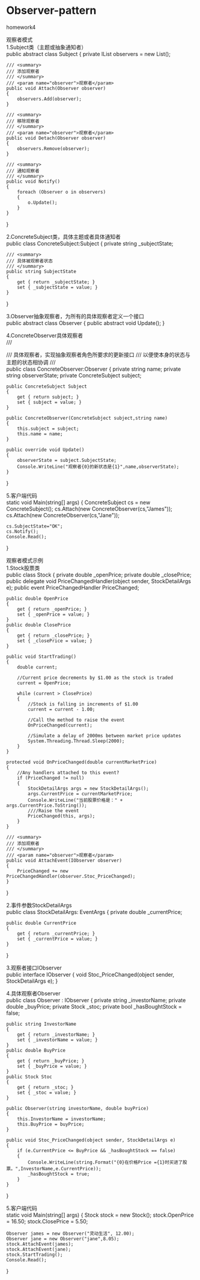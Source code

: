 # Observer-pattern
homework4

观察者模式<br>
1.Subject类（主题或抽象通知者）<br>
public abstract class Subject
{
    private IList<Observer> observers = new List<Observer>();
 
    /// <summary>
    /// 添加观察者
    /// </summary>
    /// <param name="observer">观察者</param>
    public void Attach(Observer observer)
    {
        observers.Add(observer);
    }
 
    /// <summary>
    /// 移除观察者
    /// </summary>
    /// <param name="observer">观察者</param>
    public void Detach(Observer observer)
    {
        observers.Remove(observer);
    }
 
    /// <summary>
    /// 通知观察者
    /// </summary>
    public void Notify()
    {
        foreach (Observer o in observers)
        {
            o.Update();
        }
    }
}

2.ConcreteSubject类，具体主题或者具体通知者<br>
public class ConcreteSubject:Subject
{
    private string _subjectState;
 
    /// <summary>
    /// 具体被观察者状态
    /// </summary>
    public string SubjectState
    {
        get { return _subjectState; }
        set { _subjectState = value; }
    }
}

3.Observer抽象观察者，为所有的具体观察者定义一个接口<br>
public abstract class Observer
{
    public abstract void Update();
}

4.ConcreteObserver具体观察者<br>
/// <summary>
/// 具体观察者，实现抽象观察者角色所要求的更新接口
/// 以便使本身的状态与主题的状态相协调
/// </summary>
public class ConcreteObserver:Observer
{
    private string name;
    private string observerState;
    private ConcreteSubject subject;
 
    public ConcreteSubject Subject
    {
        get { return subject; }
        set { subject = value; }
    }
 
    public ConcreteObserver(ConcreteSubject subject,string name)
    {
        this.subject = subject;
        this.name = name;
    }
 
    public override void Update()
    {
        observerState = subject.SubjectState;
        Console.WriteLine("观察者{0}的新状态是{1}",name,observerState);
    }
}


5.客户端代码<br>
static void Main(string[] args)
{
    ConcreteSubject cs = new ConcreteSubject();
    cs.Attach(new ConcreteObserver(cs,"James"));
    cs.Attach(new ConcreteObserver(cs,"Jane"));
 
    cs.SubjectState="OK";
    cs.Notify();
    Console.Read();
}

观察者模式示例<br>
1.Stock股票类<br>
public class Stock
{
    private double _openPrice;
    private double _closePrice;
    public delegate void PriceChangedHandler(object sender, StockDetailArgs e);
    public event PriceChangedHandler PriceChanged;
 
    public double OpenPrice
    {
        get { return _openPrice; }
        set { _openPrice = value; }
    }
    public double ClosePrice
    {
        get { return _closePrice; }
        set { _closePrice = value; }
    }
 
    public void StartTrading()
    {
        double current;
 
        //Current price decrements by $1.00 as the stock is traded  
        current = OpenPrice;
 
        while (current > ClosePrice)
        {
            //Stock is falling in increments of $1.00  
            current = current - 1.00;
 
            //Call the method to raise the event  
            OnPriceChanged(current);
 
            //Simulate a delay of 2000ms between market price updates  
            System.Threading.Thread.Sleep(2000);
        }
    }
 
    protected void OnPriceChanged(double currentMarketPrice)
    {
        //Any handlers attached to this event?
        if (PriceChanged != null)
        {
            StockDetailArgs args = new StockDetailArgs();
            args.CurrentPrice = currentMarketPrice;
            Console.WriteLine("当前股票价格是：" + args.CurrentPrice.ToString());
            ////Raise the event
            PriceChanged(this, args);
        }
    }
 
    /// <summary>
    /// 添加观察者
    /// </summary>
    /// <param name="observer">观察者</param>
    public void AttachEvent(IObserver observer)
    {
        PriceChanged += new PriceChangedHandler(observer.Stoc_PriceChanged);
    }
}


2.事件参数StockDetailArgs<br>
public class StockDetailArgs: EventArgs
{
    private double _currentPrice;
 
    public double CurrentPrice
    {
        get { return _currentPrice; }
        set { _currentPrice = value; }
    }
}

3.观察者接口IObserver<br>
public interface IObserver
{
    void Stoc_PriceChanged(object sender, StockDetailArgs e);
}


4.具体观察者Observer<br>
public class Observer : IObserver
{
    private string _investorName;
    private double _buyPrice;
    private Stock _stoc;
    private bool _hasBoughtStock = false;
 
    public string InvestorName
    {
        get { return _investorName; }
        set { _investorName = value; }
    }
    public double BuyPrice
    {
        get { return _buyPrice; }
        set { _buyPrice = value; }
    }
    public Stock Stoc
    {
        get { return _stoc; }
        set { _stoc = value; }
    }
 
    public Observer(string investorName, double buyPrice)
    {
        this.InvestorName = investorName;
        this.BuyPrice = buyPrice;
    }
 
    public void Stoc_PriceChanged(object sender, StockDetailArgs e)
    {
        if (e.CurrentPrice <= BuyPrice && _hasBoughtStock == false)
        {
            Console.WriteLine(string.Format("{0}在价格Price ={1}时买进了股票。",InvestorName,e.CurrentPrice));
            _hasBoughtStock = true;
        }
    }
}


5.客户端代码<br>
static void Main(string[] args)
{
    Stock stock = new Stock();
    stock.OpenPrice = 16.50;
    stock.ClosePrice = 5.50;
 
    Observer james = new Observer("灵动生活", 12.00);
    Observer jane = new Observer("jane",8.05);
    stock.AttachEvent(james);
    stock.AttachEvent(jane);
    stock.StartTrading();
    Console.Read();
}
